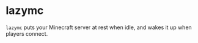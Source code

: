 # lazymc

`lazymc` puts your Minecraft server at rest when idle, and wakes it up when
players connect.
